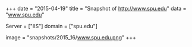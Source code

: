 
+++
date = "2015-04-19"
title = "Snapshot of http://www.spu.edu"
data = "www.spu.edu"

Server = ["IIS"]
domain = ["spu.edu"]

  image = "snapshots/2015_16/www.spu.edu.png"
+++
#
